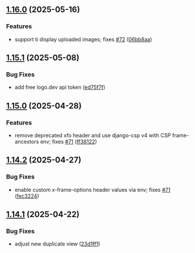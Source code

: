 ## [1.16.0](https://github.com/l4rm4nd/VoucherVault/compare/v1.15.1...v1.16.0) (2025-05-16)


### Features

* support ti display uploaded images; fixes [#72](https://github.com/l4rm4nd/VoucherVault/issues/72) ([06bb8aa](https://github.com/l4rm4nd/VoucherVault/commit/06bb8aab784f36245bde8363930101653f3bbee8))

## [1.15.1](https://github.com/l4rm4nd/VoucherVault/compare/v1.15.0...v1.15.1) (2025-05-08)


### Bug Fixes

* add free logo.dev api token ([ed75f7f](https://github.com/l4rm4nd/VoucherVault/commit/ed75f7fb0bace424893b8c2b7aeb8774d8d51c0f))

## [1.15.0](https://github.com/l4rm4nd/VoucherVault/compare/v1.14.2...v1.15.0) (2025-04-28)


### Features

* remove deprecated xfo header and use django-csp v4 with CSP frame-ancestors env; fixes [#71](https://github.com/l4rm4nd/VoucherVault/issues/71) ([ff38122](https://github.com/l4rm4nd/VoucherVault/commit/ff38122bbcc5b016fc3554daaeca201805210a9f))

## [1.14.2](https://github.com/l4rm4nd/VoucherVault/compare/v1.14.1...v1.14.2) (2025-04-27)


### Bug Fixes

* enable custom x-frame-options header values via env; fixes [#71](https://github.com/l4rm4nd/VoucherVault/issues/71) ([fec3224](https://github.com/l4rm4nd/VoucherVault/commit/fec3224e8366cfa8d06ea1bfcc408f86284b8777))

## [1.14.1](https://github.com/l4rm4nd/VoucherVault/compare/v1.14.0...v1.14.1) (2025-04-22)


### Bug Fixes

* adjust new duplicate view ([23d1ff1](https://github.com/l4rm4nd/VoucherVault/commit/23d1ff155cb071e6aae58a6bb2740df9b21ab2cb))


